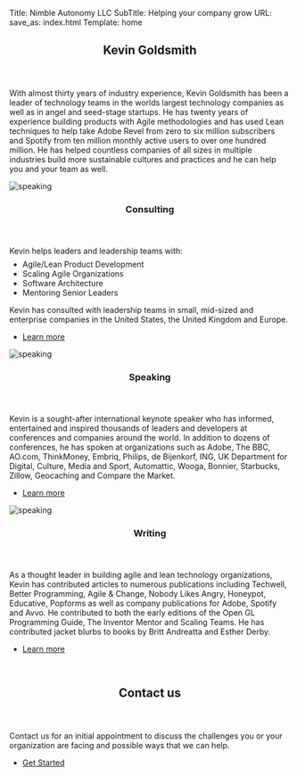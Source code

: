 Title: Nimble Autonomy LLC
SubTitle: Helping your company grow
URL:
save_as: index.html
Template: home

<section id="one">
    <div class="inner">
        <header class="major">
            <h2>Kevin Goldsmith</h2>
        </header>
        <p>With almost thirty years of industry experience, Kevin Goldsmith has been a leader of technology teams in the worlds largest technology companies as well as in angel and seed-stage startups. He has twenty years of experience building products with Agile methodologies and has used Lean techniques to help take Adobe Revel from zero to six million subscribers and Spotify from ten million monthly active users to over one hundred million. He has helped countless companies of all sizes in multiple industries build more sustainable cultures and practices and he can help you and your team as well.</p>
    </div>
</section>
<section id="two" class="spotlights">
    <section>
        <a class="image">
            <img src="theme/images/pic08.jpg" alt="speaking" data-position="center center" />
        </a>
        <div class="content">
            <div class="inner">
                <header class="major">
                    <h3>Consulting</h3>
                </header>
                Kevin helps leaders and leadership teams with:
                <ul style="margin-bottom: 0.5em; margin-top: 0.5em;">
                    <li>Agile/Lean Product Development</li>
                    <li>Scaling Agile Organizations</li>
                    <li>Software Architecture</li>
                    <li>Mentoring Senior Leaders</li>
                </ul>
                <p style="padding-top:0em">Kevin has consulted with leadership teams in small, mid-sized and enterprise companies in the United States, the United Kingdom and Europe.</p>
                <ul class="actions">
                    <li><a href="consulting.html" class="button">Learn more</a></li>
                </ul>
            </div>
        </div>
    </section>
    <section>
        <a class="image">
            <img src="theme/images/pic09.jpg" alt="speaking" data-position="top center" />
        </a>
        <div class="content">
            <div class="inner">
                <header class="major">
                    <h3>Speaking</h3>
                </header>
                <p>Kevin is a sought-after international keynote speaker who has informed, entertained and inspired thousands of leaders and developers at conferences and companies around the world. In addition to dozens of conferences, he has spoken at organizations such as Adobe, The BBC, AO.com, ThinkMoney, Embriq, Philips, de Bijenkorf, ING, UK Department for Digital, Culture, Media and Sport, Automattic, Wooga, Bonnier, Starbucks, Zillow, Geocaching and Compare the Market.</p>
                <ul class="actions">
                    <li><a href="speaking.html" class="button">Learn more</a></li>
                </ul>
            </div>
        </div>
    </section>
    <section>
        <a class="image">
            <img src="theme/images/pic10.jpg" alt="speaking" data-position="25% 25%" />
        </a>
        <div class="content">
            <div class="inner">
                <header class="major">
                    <h3>Writing</h3>
                </header>
                <p>As a thought leader in building agile and lean technology organizations, Kevin has contributed articles to numerous publications including Techwell, Better Programming, Agile & Change, Nobody Likes Angry, Honeypot, Educative, Popforms as well as company publications for Adobe, Spotify and Avvo. He contributed to both the early editions of the Open GL Programming Guide, The Inventor Mentor and Scaling Teams. He has contributed jacket blurbs to books by Britt Andreatta and Esther Derby.</p>
                <ul class="actions">
                    <li><a href="articles/" class="button">Learn more</a></li>
                </ul>
            </div>
        </div>
    </section>
</section>
<section id="three" style="padding-top:1em;">
    <div class="inner">
        <header class="major">
            <h2>Contact us</h2>
        </header>
        <p>Contact us for an initial appointment to discuss the challenges you or your organization are facing and possible ways that we can help.</p>
        <ul class="actions">
            <li><a href="contact.html" class="button next">Get Started</a></li>
        </ul>
    </div>
</section>
